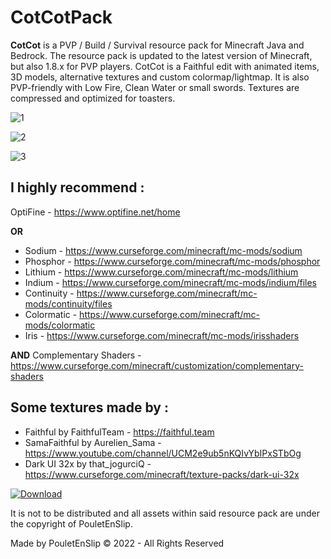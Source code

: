 # CotCotPack

**CotCot** is a PVP / Build / Survival resource pack for Minecraft Java and Bedrock. The resource pack is updated to the latest version of Minecraft, but also 1.8.x for PVP players. CotCot is a Faithful edit with animated items, 3D models, alternative textures and custom colormap/lightmap. It is also PVP-friendly with Low Fire, Clean Water or small swords. Textures are compressed and optimized for toasters.


![1](https://github.com/PouletEnSlip/Minecraft-Resource-Pack/blob/main/Images/0.png)

![2](https://github.com/PouletEnSlip/Minecraft-Resource-Pack/blob/main/Images/2.png)

![3](https://github.com/PouletEnSlip/Minecraft-Resource-Pack/blob/main/Images/3.png)

## I highly recommend :

OptiFine - https://www.optifine.net/home

**OR**
* Sodium - https://www.curseforge.com/minecraft/mc-mods/sodium
* Phosphor - https://www.curseforge.com/minecraft/mc-mods/phosphor
* Lithium - https://www.curseforge.com/minecraft/mc-mods/lithium
* Indium - https://www.curseforge.com/minecraft/mc-mods/indium/files
* Continuity - https://www.curseforge.com/minecraft/mc-mods/continuity/files
* Colormatic - https://www.curseforge.com/minecraft/mc-mods/colormatic
* Iris - https://www.curseforge.com/minecraft/mc-mods/irisshaders

**AND**
Complementary Shaders - https://www.curseforge.com/minecraft/customization/complementary-shaders

## Some textures made by :

* Faithful by FaithfulTeam - https://faithful.team
* SamaFaithful by Aurelien_Sama - https://www.youtube.com/channel/UCM2e9ub5nKQIvYbIPxSTbOg
* Dark UI 32x by that_jogurciQ - https://www.curseforge.com/minecraft/texture-packs/dark-ui-32x

[![Download](https://www.pngall.com/wp-content/uploads/2/Downloadable-PDF-Button-PNG-Image.png)](https://github.com/PouletEnSlip/CotCotPack/releases)

It is not to be distributed and all assets within said
resource pack are under the copyright of PouletEnSlip.

Made by PouletEnSlip © 2022 - All Rights Reserved
